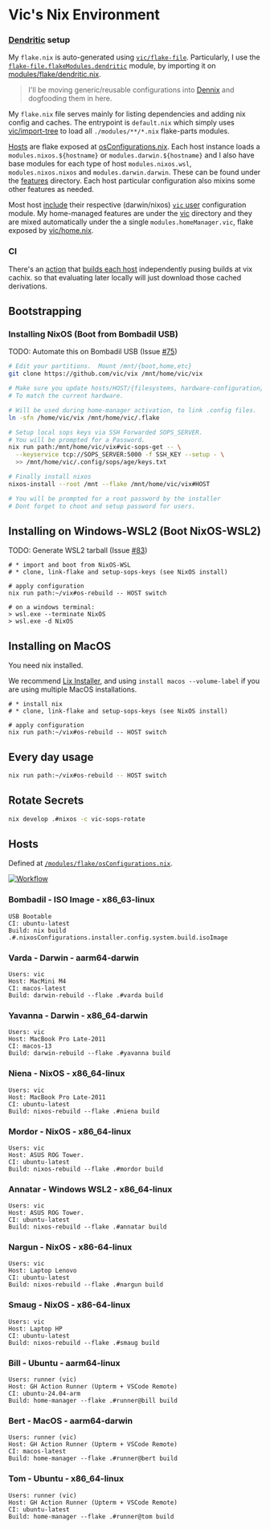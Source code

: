 # Vic's Nix Environment

### [Dendritic](https://github.com/mightyiam/dendritic) setup

My `flake.nix` is auto-generated using [`vic/flake-file`](https://github.com/vic/flake-file).
Particularly, I use the
[`flake-file.flakeModules.dendritic`](https://github.com/vic/flake-file/tree/main/modules/dendritic) module,
by importing it on [modules/flake/dendritic.nix](https://github.com/vic/vix/blob/main/modules/flake/dendritic.nix).

> I'll be moving generic/reusable configurations into [Dennix](https://github.com/vic/dennix) and dogfooding them in here.

My `flake.nix` file serves mainly for listing dependencies and adding nix config and caches.
The entrypoint is `default.nix` which simply uses [vic/import-tree](https://github.com/vic/import-tree) to load all `./modules/**/*.nix` flake-parts modules.

[Hosts](https://github.com/vic/vix/blob/main/modules/hosts) are flake exposed at [osConfigurations.nix](https://github.com/vic/vix/blob/main/modules/flake/osConfigurations.nix). Each host instance loads a `modules.nixos.${hostname}` or `modules.darwin.${hostname}` and I also have base modules for each type of host `modules.nixos.wsl`, `modules.nixos.nixos` and `modules.darwin.darwin`. These can be found under the [features](https://github.com/vic/vix/blob/main/modules/features) directory. Each host particular configuration also mixins some other features as needed.

Most host [include](https://github.com/vic/vix/blob/main/modules/hosts/mordor/configuration.nix) their respective (darwin/nixos) [`vic` user](https://github.com/vic/vix/blob/main/modules/vic/user.nix) configuration module.
My home-managed features are under the [vic](https://github.com/vic/vix/blob/main/modules/vic) directory and they
are mixed automatically under the a single `modules.homeManager.vic`, flake exposed by [vic/home.nix](https://github.com/vic/vix/blob/main/modules/vic/home.nix).

### CI

There's an [action](https://github.com/vic/vix/blob/main/.github/workflows/build-systems.yaml) that [builds each host](https://github.com/vic/vix/actions/workflows/build-systems.yaml) independently pusing builds at vix cachix. so that evaluating later locally will just download those cached derivations.

## Bootstrapping

### Installing NixOS (Boot from Bombadil USB)

TODO: Automate this on Bombadil USB (Issue [#75](https://github.com/vic/vix/issues/75))

```bash
# Edit your partitions.  Mount /mnt/{boot,home,etc}
git clone https://github.com/vic/vix /mnt/home/vic/vix

# Make sure you update hosts/HOST/{filesystems, hardware-configuration}.nix
# To match the current hardware.

# Will be used during home-manager activation, to link .config files.
ln -sfn /home/vic/vix /mnt/home/vic/.flake

# Setup local sops keys via SSH Forwarded SOPS_SERVER.
# You will be prompted for a Password.
nix run path:/mnt/home/vic/vix#vic-sops-get -- \
  --keyservice tcp://SOPS_SERVER:5000 -f SSH_KEY --setup - \
  >> /mnt/home/vic/.config/sops/age/keys.txt

# Finally install nixos
nixos-install --root /mnt --flake /mnt/home/vic/vix#HOST

# You will be prompted for a root password by the installer
# Dont forget to choot and setup password for users.
```

## Installing on Windows-WSL2 (Boot NixOS-WSL2)

TODO: Generate WSL2 tarball (Issue [#83](https://github.com/vic/vix/issues/83))

```
# * import and boot from NixOS-WSL
# * clone, link-flake and setup-sops-keys (see NixOS install)

# apply configuration
nix run path:~/vix#os-rebuild -- HOST switch

# on a windows terminal:
> wsl.exe --terminate NixOS
> wsl.exe -d NixOS
```

## Installing on MacOS

You need nix installed.

We recommend [Lix Installer](https://lix.systems/install/), and
using `install macos --volume-label` if you are using multiple MacOS installations.

```
# * install nix
# * clone, link-flake and setup-sops-keys (see NixOS install)

# apply configuration
nix run path:~/vix#os-rebuild -- HOST switch
```

## Every day usage

```bash
nix run path:~/vix#os-rebuild -- HOST switch
```

## Rotate Secrets

```bash
nix develop .#nixos -c vic-sops-rotate
```

## Hosts

Defined at [`/modules/flake/osConfigurations.nix`](https://github.com/vic/vix/tree/main/modules/flake/osConfigurations.nix).

[![Workflow](https://github.com/vic/vix/actions/workflows/build-systems.yaml/badge.svg)](https://github.com/vic/vix/actions/workflows/build-systems.yaml)

### Bombadil - ISO Image - x86_63-linux

```
USB Bootable
CI: ubuntu-latest
Build: nix build .#.nixosConfigurations.installer.config.system.build.isoImage
```

### Varda - Darwin - aarm64-darwin

```
Users: vic
Host: MacMini M4
CI: macos-latest
Build: darwin-rebuild --flake .#varda build
```

### Yavanna - Darwin - x86_64-darwin

```
Users: vic
Host: MacBook Pro Late-2011
CI: macos-13
Build: darwin-rebuild --flake .#yavanna build
```

### Niena - NixOS - x86_64-linux

```
Users: vic
Host: MacBook Pro Late-2011
CI: ubuntu-latest
Build: nixos-rebuild --flake .#niena build
```

### Mordor - NixOS - x86_64-linux

```
Users: vic
Host: ASUS ROG Tower.
CI: ubuntu-latest
Build: nixos-rebuild --flake .#mordor build
```

### Annatar - Windows WSL2 - x86_64-linux

```
Users: vic
Host: ASUS ROG Tower.
CI: ubuntu-latest
Build: nixos-rebuild --flake .#annatar build
```

### Nargun - NixOS - x86-64-linux

```
Users: vic
Host: Laptop Lenovo
CI: ubuntu-latest
Build: nixos-rebuild --flake .#nargun build
```

### Smaug - NixOS - x86-64-linux

```
Users: vic
Host: Laptop HP
CI: ubuntu-latest
Build: nixos-rebuild --flake .#smaug build
```

### Bill - Ubuntu - aarm64-linux

```
Users: runner (vic)
Host: GH Action Runner (Upterm + VSCode Remote)
CI: ubuntu-24.04-arm
Build: home-manager --flake .#runner@bill build
```

### Bert - MacOS - aarm64-darwin

```
Users: runner (vic)
Host: GH Action Runner (Upterm + VSCode Remote)
CI: macos-latest
Build: home-manager --flake .#runner@bert build
```

### Tom - Ubuntu - x86_64-linux

```
Users: runner (vic)
Host: GH Action Runner (Upterm + VSCode Remote)
CI: ubuntu-latest
Build: home-manager --flake .#runner@tom build
```
